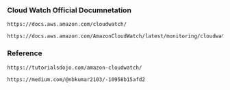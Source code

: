 ### Cloud Watch Official Documnetation
```
https://docs.aws.amazon.com/cloudwatch/
```
```
https://docs.aws.amazon.com/AmazonCloudWatch/latest/monitoring/cloudwatch_architecture.html
```

### Reference
```
https://tutorialsdojo.com/amazon-cloudwatch/
```
```
https://medium.com/@nbkumar2103/-10958b15afd2
```